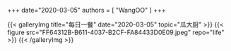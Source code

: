 +++
date="2020-03-05"
authors = [
    "WangOO"
]
+++

{{< galleryImg title="每日一餐" date="2020-03-05" topic="瓜大厨" >}}
    {{< figure src="FF64312B-B611-4037-B2CF-FA84433D0E09.jpeg" repo="life" >}}
{{< /galleryImg >}}
